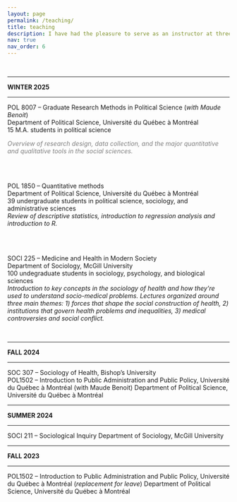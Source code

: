 ```yaml
---
layout: page
permalink: /teaching/
title: teaching
description: I have had the pleasure to serve as an instructor at three universities in the past few years. Here's an overview of the courses I taught.
nav: true
nav_order: 6
---
```


<br>

<hr>
<b>WINTER 2025</b>
<hr>

POL 8007 – Graduate Research Methods in Political Science (<i>with Maude Benoit</i>)<br>
Department of Political Science, Université du Québec à Montréal<br>
15 M.A. students in political science

<p style="color: grey;"><i>Overview of research design, data collection, and the major quantitative and qualitative tools in the social sciences.</i></p>

<br>
<br>

POL 1850 – Quantitative methods<br>
Department of Political Science, Université du Québec à Montréal<br>
39 undergraduate students in political science, sociology, and administrative sciences<br>
<i>Review of descriptive statistics, introduction to regression analysis and introduction to R.</i>

<br>
<br>

SOCI 225 – Medicine and Health in Modern Society<br>
Department of Sociology, McGill University<br>
100 undegraduate students in sociology, psychology, and biological sciences<br>
<i>Introduction to key concepts in the sociology of health and how they're used to understand socio-medical problems. Lectures organized around three main themes: 1) forces that shape the social construction of health, 2) institutions that govern health problems and inequalities, 3) medical controversies and social conflict.</i>

<br>

<hr>
<b>FALL 2024</b>
<hr>
SOC 307 – Sociology of Health, Bishop’s University

<br>
POL1502 – Introduction to Public Administration and Public Policy, Université du Québec à Montréal (with Maude Benoit)
Department of Political Science, Université du Québec à Montréal

<br>

<hr>
<b>SUMMER 2024</b>
<hr>
SOCI 211 – Sociological Inquiry
Department of Sociology, McGill University

<hr>
<b>FALL 2023</b>
<hr>
POL1502 – Introduction to Public Administration and Public Policy, Université du Québec à Montréal (<i>replacement for leave</i>)
Department of Political Science, Université du Québec à Montréal
